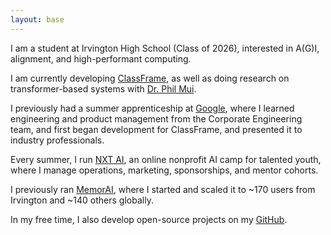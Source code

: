 ```yaml
---
layout: base
---
```


I am a student at Irvington High School (Class of 2026), interested in A(G)I, alignment, and high-performant computing.

I am currently developing [ClassFrame](https://classfra.me), as well as doing research
on transformer-based systems with [Dr. Phil Mui](https://sites.google.com/asdrp.org/mui/who).

I previously had a summer apprenticeship at [Google](https://google.com), where I learned engineering and product
management from the Corporate Engineering team, and first began development for ClassFrame, and presented it to 
industry professionals.

Every summer, I run [NXT AI](https://nxtaicamp.com), an online nonprofit AI camp for talented youth, where I manage operations,
marketing, sponsorships, and mentor cohorts.

I previously ran [MemorAI](https://memorai.aarushgupta.com), where I started and scaled it to ~170 users from Irvington and ~140
others globally.

In my free time, I also develop open-source projects on my [GitHub](https://github.com/notallm).

<footer>
    <a href = "https://twitter.com/notallm" target = "_blank"><i class = "bi bi-twitter"></i></a>
    <a href = "https://github.com/notallm" target = "_blank"><i class = "bi bi-github"></i></a>
    <a href = "https://linkedin.com/in/aarushgupta001" target = "_blank"><i class = "bi bi-linkedin"></i></a>
    <a href = "mailto:hi@aarushgupta.com" target = "_blank"><i class = "bi bi-envelope-fill"></i></a>
</footer>

